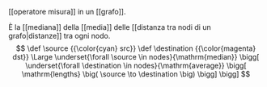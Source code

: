 [[operatore misura]] in un [[grafo]].

È la [[mediana]] della [[media]] delle [[distanza tra nodi di un grafo|distanze]] tra ogni nodo.
$$
\def \source {{\color{cyan} src}}
\def \destination {{\color{magenta} dst}}
\Large
\underset{\forall \source \in nodes}{\mathrm{median}} \bigg[
	\underset{\forall \destination \in nodes}{\mathrm{average}} \bigg[
		\mathrm{lengths} \big(
			\source \to \destination
		\big)
	\bigg]
\bigg]
$$
